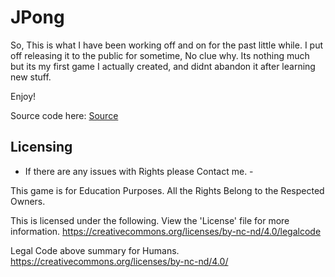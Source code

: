 JPong
=========

So, This is what I have been working off and on for the past little while.
I put off releasing it to the public for sometime, No clue why.
Its nothing much but its my first game I actually created, and didnt abandon it after learning new stuff.

Enjoy!

Source code here: [Source]("https://github.com/rexysmexy/JPongSource")




Licensing
-----------
- If there are any issues with Rights please Contact me. -

This game is for Education Purposes.
All the Rights Belong to the Respected Owners.


This is licensed under the following. View the 'License' file for more information.
https://creativecommons.org/licenses/by-nc-nd/4.0/legalcode

Legal Code above summary for Humans.
https://creativecommons.org/licenses/by-nc-nd/4.0/
